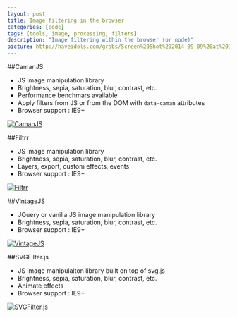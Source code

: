 ```yaml
---
layout: post
title: Image filtering in the browser
categories: [code]
tags: [tools, image, processing, filters]
description: "Image filtering within the browser (or node)"
picture: http://haveidols.com/grabs/Screen%20Shot%202014-09-09%20at%2012.10.26.png
---
```


##CamanJS
- JS image manipulation library 
- Brightness, sepia, saturation, blur, contrast, etc.
- Performance benchmars available
- Apply filters from JS or from the DOM with ```data-caman``` attributes
- Browser support : IE9+

[![CamanJS](http://haveidols.com/grabs/Screen%20Shot%202014-09-01%20at%2011.59.43.png)](http://camanjs.com/examples)

##Filtrr
- JS image manipulation library 
- Brightness, sepia, saturation, blur, contrast, etc.
- Layers, export, custom effects, events
- Browser support : IE9+

[![Filtrr](http://haveidols.com/grabs/Screen%20Shot%202014-09-01%20at%2012.09.20.png)](http://alexmic.net/filtrr)

##VintageJS
- JQuery or vanilla JS image manipulation library
- Brightness, sepia, saturation, blur, contrast, etc.
- Browser support : IE9+

[![VintageJS](http://haveidols.com/grabs/Screen%20Shot%202014-09-01%20at%2012.07.18.png)](http://rendro.github.io/vintageJS)

##SVGFilter.js
- JS image manipulaiton library built on top of svg.js
- Brightness, sepia, saturation, blur, contrast, etc.
- Animate effects
- Browser support : IE9+

[![SVGFilter.js](http://haveidols.com/grabs/Screen%20Shot%202014-09-01%20at%2011.35.49.png)](https://github.com/wout/svg.filter.js)